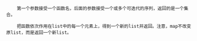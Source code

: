        第一个参数接受一个函数名，后面的参数接受一个或多个可迭代的序列，返回的是一个集合。

        把函数依次作用在list中的每一个元素上，得到一个新的list并返回。注意，map不改变原list，而是返回一个新list。
        
        
